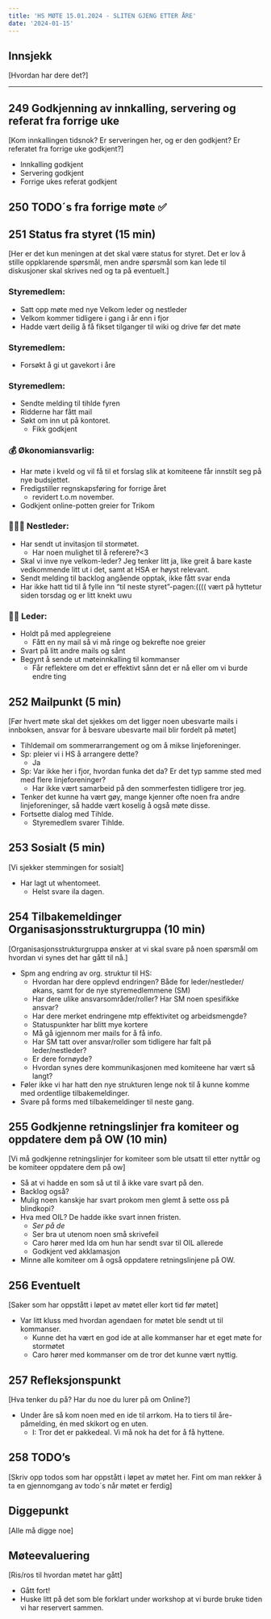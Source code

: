 ```yaml
---
title: 'HS MØTE 15.01.2024 - SLITEN GJENG ETTER ÅRE'
date: '2024-01-15'
---
```


## Innsjekk  

[Hvordan har dere det?]  

---  

## 249 Godkjenning av innkalling, servering og referat fra forrige uke  

[Kom innkallingen tidsnok? Er serveringen her, og er den godkjent? Er referatet fra forrige uke godkjent?]  

- Innkalling godkjent  
- Servering godkjent  
- Forrige ukes referat godkjent  

## 250 TODO´s fra forrige møte **✅**  

## 251 Status fra styret (15 min)  

[Her er det kun meningen at det skal være status for styret. Det er lov å stille oppklarende spørsmål, men andre spørsmål som kan lede til diskusjoner skal skrives ned og ta på eventuelt.]  

### **Styremedlem**:  

- Satt opp møte med nye Velkom leder og nestleder  
- Velkom kommer tidligere i gang i år enn i fjor  
- Hadde vært deilig å få fikset tilganger til wiki og drive før det møte  

### **Styremedlem**:  

- Forsøkt å gi ut gavekort i åre  

### **Styremedlem**:  

- Sendte melding til tihlde fyren  
- Ridderne har fått mail  
- Søkt om inn ut på kontoret.  
    - Fikk godkjent  

### **💰** Økonomiansvarlig:  

- Har møte i kveld og vil få til et forslag slik at komiteene får innstilt seg på nye budsjettet.  
- Fredigstiller regnskapsføring for forrige året  
    - revidert t.o.m november.  
- Godkjent online-potten greier for Trikom  

### 👩🏻‍🦰 Nestleder:  

- Har sendt ut invitasjon til stormøtet.  
    - Har noen mulighet til å referere?<3  
- Skal vi inve nye velkom-leder? Jeg tenker litt ja, like greit å bare kaste vedkommende litt ut i det, samt at HSA er høyst relevant.  
- Sendt melding til backlog angående opptak, ikke fått svar enda  
- Har ikke hatt tid til å fylle inn “til neste styret”-pagen:(((( vært på hyttetur siden torsdag og er litt knekt uwu  

### 👩🏾 Leder:  

- Holdt på med applegreiene  
    - Fått en ny mail så vi må ringe og bekrefte noe greier  
- Svart på litt andre mails og sånt  
- Begynt å sende ut møteinnkalling til kommanser  
    - Får reflektere om det er effektivt sånn det er nå eller om vi burde endre ting  

## 252 Mailpunkt (5 min)  

[Før hvert møte skal det sjekkes om det ligger noen ubesvarte mails i innboksen, ansvar for å besvare ubesvarte mail blir fordelt på møtet]  

- Tihldemail om sommerarrangement og om å mikse linjeforeninger.  
- Sp: pleier vi i HS å arrangere dette?  
    - Ja  
- Sp: Var ikke her i fjor, hvordan funka det da? Er det typ samme sted med med flere linjeforeninger?  
    - Har ikke vært samarbeid på den sommerfesten tidligere tror jeg.  
- Tenker det kunne ha vært gøy, mange kjenner ofte noen fra andre linjeforeninger, så hadde vært koselig å også møte disse.  
- Fortsette dialog med Tihlde.  
    - Styremedlem svarer Tihlde.  
    
## 253 Sosialt (5 min)  

[Vi sjekker stemmingen for sosialt]  

- Har lagt ut whentomeet.  
    - Helst svare ila dagen.  

## 254 Tilbakemeldinger Organisasjonsstrukturgruppa (10 min)  

[Organisasjonsstrukturgruppa ønsker at vi skal svare på noen spørsmål om hvordan vi synes det har gått til nå.]  

- Spm ang endring av org. struktur til HS:  
    - Hvordan har dere opplevd endringen? Både for leder/nestleder/økans, samt for de nye styremedlemmene (SM)  
    - Har dere ulike ansvarsområder/roller? Har SM noen spesifikke ansvar?  
    - Har dere merket endringene mtp effektivitet og arbeidsmengde?  
    - Statuspunkter har blitt mye kortere  
    - Må gå igjennom mer mails for å få info.  
    - Har SM tatt over ansvar/roller som tidligere har falt på leder/nestleder?  
    - Er dere fornøyde?  
    - Hvordan synes dere kommunikasjonen med komiteene har vært så langt?  
- Føler ikke vi har hatt den nye strukturen lenge nok til å kunne komme med ordentlige tilbakemeldinger.  
- Svare på forms med tilbakemeldinger til neste gang.  

## 255 Godkjenne retningslinjer fra komiteer og oppdatere dem på OW (10 min)  

[Vi må godkjenne retningslinjer for komiteer som ble utsatt til etter nyttår og be komiteer oppdatere dem på ow]  

- Så at vi hadde en som så ut til å ikke vare svart på den.  
- Backlog også?  
- Mulig noen kanskje har svart prokom men glemt å sette oss på blindkopi?  
- Hva med OIL? De hadde ikke svart innen fristen.  
    - *Ser på de*  
    - Ser bra ut utenom noen små skrivefeil  
    - Caro hører med Ida om hun har sendt svar til OIL allerede  
    - Godkjent ved akklamasjon  
- Minne alle komiteer om å også oppdatere retningslinjene på OW.  

## 256 Eventuelt  

[Saker som har oppstått i løpet av møtet eller kort tid før møtet]  

- Var litt kluss med hvordan agendaen for møtet ble sendt ut til kommanser.  
    - Kunne det ha vært en god ide at alle kommanser har et eget møte for stormøtet  
    - Caro hører med kommanser om de tror det kunne vært nyttig.  

## 257 Refleksjonspunkt  

[Hva tenker du på? Har du noe du lurer på om Online?]  

- Under åre så kom noen med en ide til arrkom. Ha to tiers til åre-påmelding, én med skikort og en uten.  
    - I: Tror det er pakkedeal. Vi må nok ha det for å få hyttene.  

## 258 TODO’s  

[Skriv opp todos som har oppstått i løpet av møtet her. Fint om man rekker å ta en gjennomgang av todo´s når møtet er ferdig]  

## Diggepunkt  

[Alle må digge noe]  

## Møteevaluering  

[Ris/ros til hvordan møtet har gått]  

- Gått fort!  
- Huske litt på det som ble forklart under workshop at vi burde bruke tiden vi har reservert sammen.
